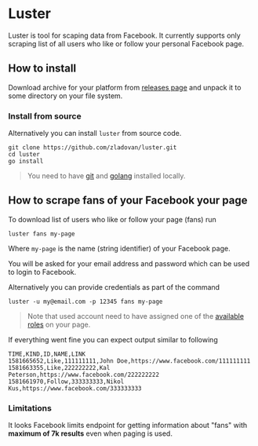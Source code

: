 # Luster

Luster is tool for scaping data from Facebook. It currently supports only scraping list of all users who like or follow your personal Facebook page. 

## How to install

Download archive for your platform from [releases page](https://github.com/zladovan/luster/releases/latest) and unpack it to some directory on your file system.

### Install from source

Alternatively you can install `luster` from source code.

    git clone https://github.com/zladovan/luster.git
    cd luster
    go install

>You need to have [git](https://git-scm.com/downloads) and [golang](https://golang.org/dl/) installed locally.

## How to scrape fans of your Facebook your page

To download list of users who like or follow your page (fans) run

    luster fans my-page

Where `my-page` is the name (string identifier) of your Facebook page.

You will be asked for your email address and password which can be used to login to Facebook.

Alternatively you can provide credentials as part of the command 

    luster -u my@email.com -p 12345 fans my-page

>Note that used account need to have assigned one of the [available roles](https://www.facebook.com/help/289207354498410) on your page.

If everything went fine you can expect output similar to following

    TIME,KIND,ID,NAME,LINK
    1581665652,Like,111111111,John Doe,https://www.facebook.com/111111111
    1581663355,Like,222222222,Kal Peterson,https://www.facebook.com/222222222
    1581661970,Follow,333333333,Nikol Kus,https://www.facebook.com/333333333

### Limitations

It looks Facebook limits endpoint for getting information about "fans" with **maximum of 7k results** even when paging is used.
